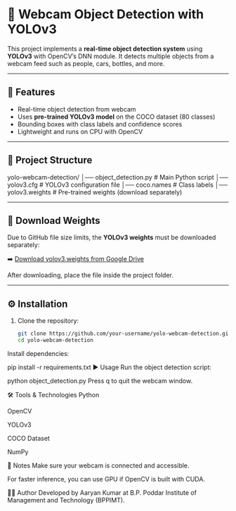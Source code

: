 # 🎥 Webcam Object Detection with YOLOv3

This project implements a **real-time object detection system** using **YOLOv3** with OpenCV’s DNN module. It detects multiple objects from a webcam feed such as people, cars, bottles, and more.

---

## 🚀 Features
- Real-time object detection from webcam  
- Uses **pre-trained YOLOv3 model** on the COCO dataset (80 classes)  
- Bounding boxes with class labels and confidence scores  
- Lightweight and runs on CPU with OpenCV  

---

## 📂 Project Structure
yolo-webcam-detection/
│── object_detection.py # Main Python script
│── yolov3.cfg # YOLOv3 configuration file
│── coco.names # Class labels
│── yolov3.weights # Pre-trained weights (download separately)


---

## 🔽 Download Weights
Due to GitHub file size limits, the **YOLOv3 weights** must be downloaded separately:  

➡️ [Download yolov3.weights from Google Drive](https://drive.google.com/your-link-here)  

After downloading, place the file inside the project folder.

---

## ⚙️ Installation

1. Clone the repository:
   ```bash
   git clone https://github.com/your-username/yolo-webcam-detection.git
   cd yolo-webcam-detection
Install dependencies:


pip install -r requirements.txt
▶️ Usage
Run the object detection script:


python object_detection.py
Press q to quit the webcam window.

🛠️ Tools & Technologies
Python

OpenCV

YOLOv3

COCO Dataset

NumPy

📌 Notes
Make sure your webcam is connected and accessible.

For faster inference, you can use GPU if OpenCV is built with CUDA.

👨‍💻 Author
Developed by Aaryan Kumar at B.P. Poddar Institute of Management and Technology (BPPIMT).


